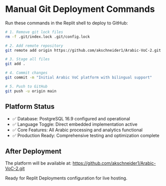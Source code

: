 # Manual Git Deployment Commands

Run these commands in the Replit shell to deploy to GitHub:

```bash
# 1. Remove git lock files
rm -f .git/index.lock .git/config.lock

# 2. Add remote repository
git remote add origin https://github.com/akschneider1/Arabic-VoC-2.git

# 3. Stage all files
git add .

# 4. Commit changes
git commit -m "Initial Arabic VoC platform with bilingual support"

# 5. Push to GitHub
git push -u origin main
```

## Platform Status
- ✅ Database: PostgreSQL 16.9 configured and operational
- ✅ Language Toggle: Direct embedded implementation active
- ✅ Core Features: All Arabic processing and analytics functional
- ✅ Production Ready: Comprehensive testing and optimization complete

## After Deployment
The platform will be available at: https://github.com/akschneider1/Arabic-VoC-2.git

Ready for Replit Deployments configuration for live hosting.